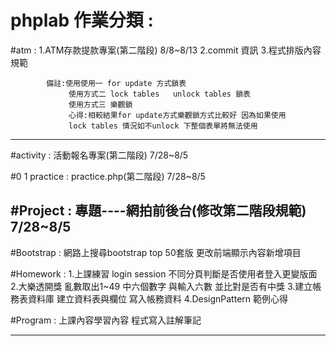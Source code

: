 # phplab 作業分類 :

#atm :
            1.ATM存款提款專案(第二階段) 8/8~8/13
            2.commit 資訊
            3.程式排版內容規範

            備註:使用使用一 for update 方式鎖表
                 使用方式二 lock tables   unlock tables 鎖表
                 使用方式三 樂觀鎖
                 心得:相較結果for update方式樂觀鎖方式比較好 因為如果使用
                 lock tables 情況如不unlock 下整個表單將無法使用

-----------------------------------------------------------------------------

#activity :
           活動報名專案(第二階段) 7/28~8/5

#0 1 practice :
           practice.php(第二階段) 7/28~8/5


#Project :
           專題----網拍前後台(修改第二階段規範) 7/28~8/5
-----------------------------------------------------------------------------

#Bootstrap :
            網路上搜尋bootstrap top 50套版 更改前端顯示內容新增項目

#Homework :
           1.上課練習 login session 不同分頁判斷是否使用者登入更變版面
           2.大樂透開獎 亂數取出1~49 中六個數字 與輸入六數 並比對是否有中獎
           3.建立帳務表資料庫 建立資料表與欄位 寫入帳務資料
           4.DesignPattern 範例心得

#Program :
          上課內容學習內容 程式寫入註解筆記


----------------------------------------------------------------------------






